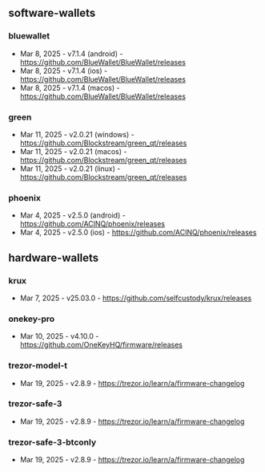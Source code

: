 ## software-wallets
### bluewallet
- Mar 8, 2025 - v7.1.4 (android) - https://github.com/BlueWallet/BlueWallet/releases
- Mar 8, 2025 - v7.1.4 (ios) - https://github.com/BlueWallet/BlueWallet/releases
- Mar 8, 2025 - v7.1.4 (macos) - https://github.com/BlueWallet/BlueWallet/releases
### green
- Mar 11, 2025 - v2.0.21 (windows) - https://github.com/Blockstream/green_qt/releases
- Mar 11, 2025 - v2.0.21 (macos) - https://github.com/Blockstream/green_qt/releases
- Mar 11, 2025 - v2.0.21 (linux) - https://github.com/Blockstream/green_qt/releases
### phoenix
- Mar 4, 2025 - v2.5.0 (android) - https://github.com/ACINQ/phoenix/releases
- Mar 4, 2025 - v2.5.0 (ios) - https://github.com/ACINQ/phoenix/releases

## hardware-wallets
### krux
- Mar 7, 2025 - v25.03.0 - https://github.com/selfcustody/krux/releases
### onekey-pro
- Mar 10, 2025 - v4.10.0 - https://github.com/OneKeyHQ/firmware/releases
### trezor-model-t
- Mar 19, 2025 - v2.8.9 - https://trezor.io/learn/a/firmware-changelog
### trezor-safe-3
- Mar 19, 2025 - v2.8.9 - https://trezor.io/learn/a/firmware-changelog
### trezor-safe-3-btconly
- Mar 19, 2025 - v2.8.9 - https://trezor.io/learn/a/firmware-changelog
